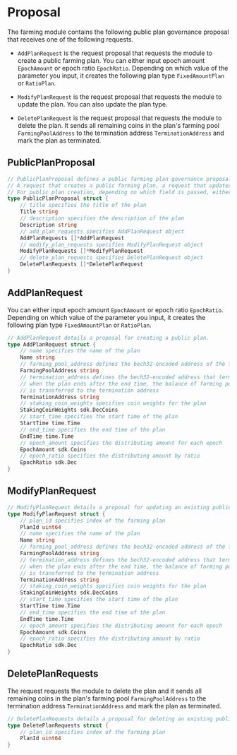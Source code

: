 <!-- order: 9 -->

# Proposal

The farming module contains the following public plan governance proposal that receives one of the following requests. 

- `AddPlanRequest` is the request proposal that requests the module to create a public farming plan. You can either input epoch amount `EpochAmount` or epoch ratio `EpochRatio`. Depending on which value of the parameter you input, it creates the following plan type `FixedAmountPlan` or `RatioPlan`.

- `ModifyPlanRequest` is the request proposal that requests the module to update the plan. You can also update the plan type. 

- `DeletePlanRequest` is the request proposal that requests the module to delete the plan. It sends all remaining coins in the plan's farming pool `FarmingPoolAddress` to the termination address `TerminationAddress` and mark the plan as terminated.

## PublicPlanProposal

```go
// PublicPlanProposal defines a public farming plan governance proposal that receives one of the following requests:
// A request that creates a public farming plan, a request that updates the plan, and a request that deletes the plan.
// For public plan creation, depending on which field is passed, either epoch amount or epoch ratio, it creates a fixed amount plan or ratio plan.
type PublicPlanProposal struct {
	// title specifies the title of the plan
	Title string 
	// description specifies the description of the plan
	Description string 
	// add_plan_requests specifies AddPlanRequest object
	AddPlanRequests []*AddPlanRequest 
	// modify_plan_requests specifies ModifyPlanRequest object
	ModifyPlanRequests []*ModifyPlanRequest 
	// delete_plan_requests specifies DeletePlanRequest object
	DeletePlanRequests []*DeletePlanRequest 
}
```

## AddPlanRequest

You can either input epoch amount `EpochAmount` or epoch ratio `EpochRatio`. Depending on which value of the parameter you input, it creates the following plan type `FixedAmountPlan` or `RatioPlan`.

```go
// AddPlanRequest details a proposal for creating a public plan.
type AddPlanRequest struct {
	// name specifies the name of the plan 
	Name string
	// farming_pool_address defines the bech32-encoded address of the farming pool
	FarmingPoolAddress string   
	// termination_address defines the bech32-encoded address that terminates plan
	// when the plan ends after the end time, the balance of farming pool address
	// is transferred to the termination address
	TerminationAddress string 
	// staking_coin_weights specifies coin weights for the plan
	StakingCoinWeights sdk.DecCoins 
	// start_time specifies the start time of the plan
	StartTime time.Time 
	// end_time specifies the end time of the plan
	EndTime time.Time 
	// epoch_amount specifies the distributing amount for each epoch
	EpochAmount sdk.Coins 
	// epoch_ratio specifies the distributing amount by ratio
	EpochRatio sdk.Dec
}
```

## ModifyPlanRequest

```go
// ModifyPlanRequest details a proposal for updating an existing public plan.
type ModifyPlanRequest struct {
	// plan_id specifies index of the farming plan
	PlanId uint64 
	// name specifies the name of the plan 
	Name string
	// farming_pool_address defines the bech32-encoded address of the farming pool
	FarmingPoolAddress string 
	// termination_address defines the bech32-encoded address that terminates plan
	// when the plan ends after the end time, the balance of farming pool address
	// is transferred to the termination address
	TerminationAddress string 
	// staking_coin_weights specifies coin weights for the plan
	StakingCoinWeights sdk.DecCoins 
	// start_time specifies the start time of the plan
	StartTime time.Time 
	// end_time specifies the end time of the plan
	EndTime time.Time 
	// epoch_amount specifies the distributing amount for each epoch
	EpochAmount sdk.Coins 
	// epoch_ratio specifies the distributing amount by ratio
	EpochRatio sdk.Dec 
}
```

## DeletePlanRequests

The request requests the module to delete the plan and it sends all remaining coins in the plan's farming pool `FarmingPoolAddress` to the termination address `TerminationAddress` and mark the plan as terminated.

```go
// DeletePlanRequests details a proposal for deleting an existing public plan.
type DeletePlanRequests struct {
	// plan_id specifies index of the farming plan
	PlanId uint64 
}
```